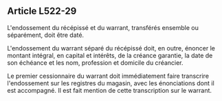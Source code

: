 Article L522-29
----
L'endossement du récépissé et du warrant, transférés ensemble ou séparément,
doit être daté.

L'endossement du warrant séparé du récépissé doit, en outre, énoncer le montant
intégral, en capital et intérêts, de la créance garantie, la date de son
échéance et les nom, profession et domicile du créancier.

Le premier cessionnaire du warrant doit immédiatement faire transcrire
l'endossement sur les registres du magasin, avec les énonciations dont il est
accompagné. Il est fait mention de cette transcription sur le warrant.

